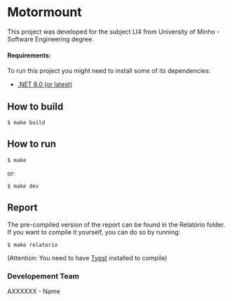 # Motormount
This project was developed for the subject LI4 from University of Minho - Software Engineering degree.

#### Requirements:
To run this project you might need to install some of its dependencies:
- [.NET 8.0 (or latest)](https://dotnet.microsoft.com/en-us/)

## How to build
```shell
$ make build
```

## How to run
```shell
$ make
```
or:
```shell
$ make dev
```

## Report
The pre-compiled version of the report can be found in the Relatório folder. If you want to compile it yourself, you can do so by running:
```shell
$ make relatorio
```
(Attention: You need to have [Typst](https://typst.app/) installed to compile)

### Developement Team
AXXXXXX - Name
